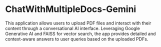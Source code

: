 # ChatWithMultipleDocs-Gemini
This application allows users to upload PDF files and interact with their content through a conversational AI interface. Leveraging Google Generative AI and FAISS for vector search, the app provides detailed and context-aware answers to user queries based on the uploaded PDFs.
